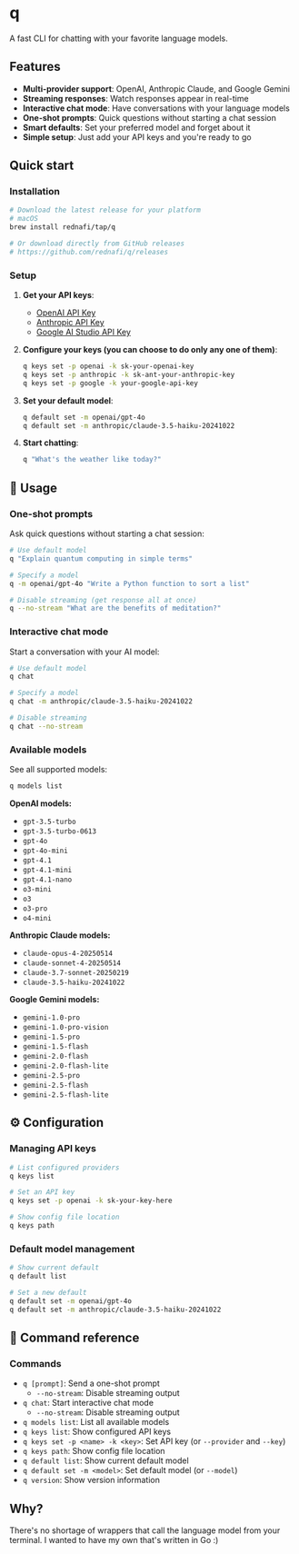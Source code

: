 # q

A fast CLI for chatting with your favorite language models.

## Features

- **Multi-provider support**: OpenAI, Anthropic Claude, and Google Gemini
- **Streaming responses**: Watch responses appear in real-time
- **Interactive chat mode**: Have conversations with your language models
- **One-shot prompts**: Quick questions without starting a chat session
- **Smart defaults**: Set your preferred model and forget about it
- **Simple setup**: Just add your API keys and you're ready to go

## Quick start

### Installation

```sh
# Download the latest release for your platform
# macOS
brew install rednafi/tap/q

# Or download directly from GitHub releases
# https://github.com/rednafi/q/releases
```

### Setup

1. **Get your API keys**:
   - [OpenAI API Key](https://platform.openai.com/api-keys)
   - [Anthropic API Key](https://console.anthropic.com/)
   - [Google AI Studio API Key](https://makersuite.google.com/app/apikey)

2. **Configure your keys (you can choose to do only any one of them)**:
   ```sh
   q keys set -p openai -k sk-your-openai-key
   q keys set -p anthropic -k sk-ant-your-anthropic-key
   q keys set -p google -k your-google-api-key
   ```

3. **Set your default model**:
   ```sh
   q default set -m openai/gpt-4o
   q default set -m anthropic/claude-3.5-haiku-20241022
   ```

4. **Start chatting**:
   ```sh
   q "What's the weather like today?"
   ```

## 🎯 Usage

### One-shot prompts

Ask quick questions without starting a chat session:

```sh
# Use default model
q "Explain quantum computing in simple terms"

# Specify a model
q -m openai/gpt-4o "Write a Python function to sort a list"

# Disable streaming (get response all at once)
q --no-stream "What are the benefits of meditation?"
```

### Interactive chat mode

Start a conversation with your AI model:

```sh
# Use default model
q chat

# Specify a model
q chat -m anthropic/claude-3.5-haiku-20241022

# Disable streaming
q chat --no-stream
```

### Available models

See all supported models:

```sh
q models list
```

**OpenAI models:**
- `gpt-3.5-turbo`
- `gpt-3.5-turbo-0613`
- `gpt-4o`
- `gpt-4o-mini`
- `gpt-4.1`
- `gpt-4.1-mini`
- `gpt-4.1-nano`
- `o3-mini`
- `o3`
- `o3-pro`
- `o4-mini`

**Anthropic Claude models:**
- `claude-opus-4-20250514`
- `claude-sonnet-4-20250514`
- `claude-3.7-sonnet-20250219`
- `claude-3.5-haiku-20241022`

**Google Gemini models:**
- `gemini-1.0-pro`
- `gemini-1.0-pro-vision`
- `gemini-1.5-pro`
- `gemini-1.5-flash`
- `gemini-2.0-flash`
- `gemini-2.0-flash-lite`
- `gemini-2.5-pro`
- `gemini-2.5-flash`
- `gemini-2.5-flash-lite`

## ⚙️ Configuration

### Managing API keys

```sh
# List configured providers
q keys list

# Set an API key
q keys set -p openai -k sk-your-key-here

# Show config file location
q keys path
```

### Default model management

```sh
# Show current default
q default list

# Set a new default
q default set -m openai/gpt-4o
q default set -m anthropic/claude-3.5-haiku-20241022
```

## 🔧 Command reference

### Commands
- `q [prompt]`: Send a one-shot prompt
  - `--no-stream`: Disable streaming output
- `q chat`: Start interactive chat mode
  - `--no-stream`: Disable streaming output
- `q models list`: List all available models
- `q keys list`: Show configured API keys
- `q keys set -p <name> -k <key>`: Set API key (or `--provider` and `--key`)
- `q keys path`: Show config file location
- `q default list`: Show current default model
- `q default set -m <model>`: Set default model (or `--model`)
- `q version`: Show version information

## Why?

There's no shortage of wrappers that call the language model from your terminal. I wanted to have my own that's written in Go :)
